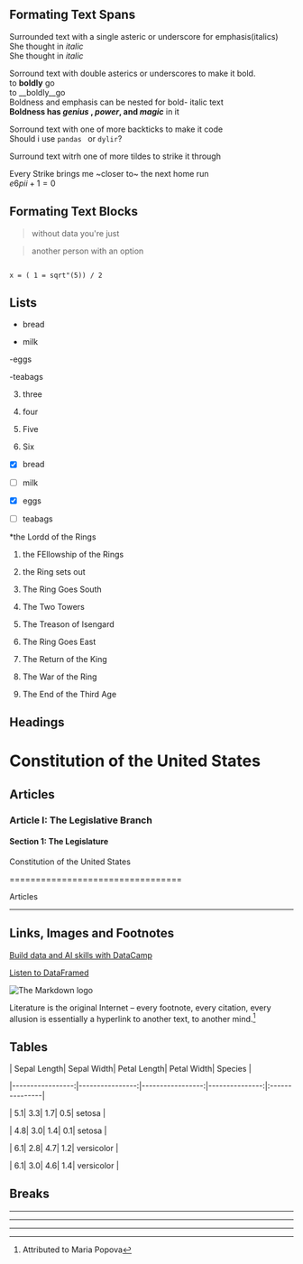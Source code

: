 ## Formating Text Spans<br>
Surrounded text with a single asteric or underscore for emphasis(italics)<br>
She thought in *italic* <br>
She thought in _italic_ <br>

Sorround text with double asterics or underscores to make it bold.<br>
to **boldly** go<br>
to __boldly__go<br>
Boldness and emphasis can be nested for bold- italic text<br>
**Boldness has *genius* , _power_, and *magic*** in it <br>

Sorround text with one of more backticks to make it code<br>
Should i use `pandas ` or `dylir`?<br>

Surround text witrh one of more tildes to strike it through<br>

Every Strike brings me ~closer to~ the next home run<br>
$e6{pi i } + 1 = 0$<br>

## Formating Text Blocks <br>
>without data you're just

>another person with an option

```

x = ( 1 = sqrt"(5)) / 2

```
## Lists

- bread

- milk

-eggs

-teabags

3. three

1. four

1. Five

1. Six

 - [x] bread

 - [ ] milk

 - [x] eggs
  
 - [ ] teabags


*the Lordd of the Rings
1. the FEllowship of the Rings

1. the Ring sets out

1. The Ring Goes South

1. The Two Towers

1. The Treason of Isengard

1. The Ring Goes East

1. The Return of the King

1. The War of the Ring

1. The End of the Third Age

## Headings

# Constitution of the United States

## Articles

### Article I: The Legislative Branch

#### Section 1: The Legislature

Constitution of the United States

=================================

Articles

--------

## Links, Images and Footnotes

[Build data and AI skills with DataCamp](https://www.datacamp.com)

[Listen to DataFramed][1]

[1]: https://www.datacamp.com/podcast

![The Markdown logo](Markdown-mark.png)

Literature is the original Internet – every footnote, every citation, every allusion is essentially a hyperlink to another text, to another mind.[^1]

[^1]: Attributed to Maria Popova

## Tables

| Sepal Length| Sepal Width| Petal Length| Petal Width|      Species |

|-----------------:|----------------:|-----------------:|---------------:|:---------------|

|                 5.1|                3.3|                  1.7|              0.5|        setosa |

|                4.8|                3.0|                  1.4|              0.1|        setosa |

|                 6.1|                2.8|                 4.7|               1.2|   versicolor |

|                 6.1|                3.0|                 4.6|               1.4|  versicolor |


## Breaks

---

***

___


